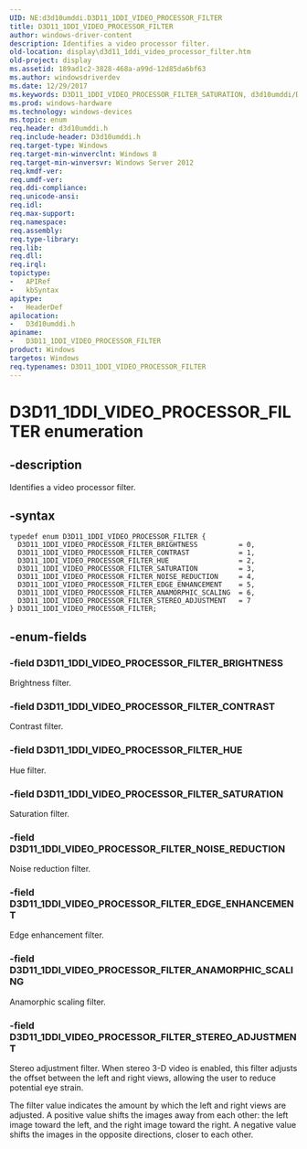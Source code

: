 ```yaml
---
UID: NE:d3d10umddi.D3D11_1DDI_VIDEO_PROCESSOR_FILTER
title: D3D11_1DDI_VIDEO_PROCESSOR_FILTER
author: windows-driver-content
description: Identifies a video processor filter.
old-location: display\d3d11_1ddi_video_processor_filter.htm
old-project: display
ms.assetid: 189ad1c2-3828-468a-a99d-12d85da6bf63
ms.author: windowsdriverdev
ms.date: 12/29/2017
ms.keywords: D3D11_1DDI_VIDEO_PROCESSOR_FILTER_SATURATION, d3d10umddi/D3D11_1DDI_VIDEO_PROCESSOR_FILTER_BRIGHTNESS, d3d10umddi/D3D11_1DDI_VIDEO_PROCESSOR_FILTER_NOISE_REDUCTION, d3d10umddi/D3D11_1DDI_VIDEO_PROCESSOR_FILTER_SATURATION, D3D11_1DDI_VIDEO_PROCESSOR_FILTER_CONTRAST, d3d10umddi/D3D11_1DDI_VIDEO_PROCESSOR_FILTER_CONTRAST, D3D11_1DDI_VIDEO_PROCESSOR_FILTER, D3D11_1DDI_VIDEO_PROCESSOR_FILTER_HUE, D3D11_1DDI_VIDEO_PROCESSOR_FILTER_NOISE_REDUCTION, D3D11_1DDI_VIDEO_PROCESSOR_FILTER_ANAMORPHIC_SCALING, d3d10umddi/D3D11_1DDI_VIDEO_PROCESSOR_FILTER_STEREO_ADJUSTMENT, D3D11_1DDI_VIDEO_PROCESSOR_FILTER_BRIGHTNESS, d3d10umddi/D3D11_1DDI_VIDEO_PROCESSOR_FILTER_HUE, D3D11_1DDI_VIDEO_PROCESSOR_FILTER_STEREO_ADJUSTMENT, D3D11_1DDI_VIDEO_PROCESSOR_FILTER_EDGE_ENHANCEMENT, d3d10umddi/D3D11_1DDI_VIDEO_PROCESSOR_FILTER_ANAMORPHIC_SCALING, d3d10umddi/D3D11_1DDI_VIDEO_PROCESSOR_FILTER_EDGE_ENHANCEMENT, display.d3d11_1ddi_video_processor_filter, D3D11_1DDI_VIDEO_PROCESSOR_FILTER enumeration [Display Devices], d3d10umddi/D3D11_1DDI_VIDEO_PROCESSOR_FILTER
ms.prod: windows-hardware
ms.technology: windows-devices
ms.topic: enum
req.header: d3d10umddi.h
req.include-header: D3d10umddi.h
req.target-type: Windows
req.target-min-winverclnt: Windows 8
req.target-min-winversvr: Windows Server 2012
req.kmdf-ver: 
req.umdf-ver: 
req.ddi-compliance: 
req.unicode-ansi: 
req.idl: 
req.max-support: 
req.namespace: 
req.assembly: 
req.type-library: 
req.lib: 
req.dll: 
req.irql: 
topictype:
-	APIRef
-	kbSyntax
apitype:
-	HeaderDef
apilocation:
-	D3d10umddi.h
apiname:
-	D3D11_1DDI_VIDEO_PROCESSOR_FILTER
product: Windows
targetos: Windows
req.typenames: D3D11_1DDI_VIDEO_PROCESSOR_FILTER
---
```


# D3D11_1DDI_VIDEO_PROCESSOR_FILTER enumeration


## -description


Identifies a video processor filter.


## -syntax


````
typedef enum D3D11_1DDI_VIDEO_PROCESSOR_FILTER { 
  D3D11_1DDI_VIDEO_PROCESSOR_FILTER_BRIGHTNESS          = 0,
  D3D11_1DDI_VIDEO_PROCESSOR_FILTER_CONTRAST            = 1,
  D3D11_1DDI_VIDEO_PROCESSOR_FILTER_HUE                 = 2,
  D3D11_1DDI_VIDEO_PROCESSOR_FILTER_SATURATION          = 3,
  D3D11_1DDI_VIDEO_PROCESSOR_FILTER_NOISE_REDUCTION     = 4,
  D3D11_1DDI_VIDEO_PROCESSOR_FILTER_EDGE_ENHANCEMENT    = 5,
  D3D11_1DDI_VIDEO_PROCESSOR_FILTER_ANAMORPHIC_SCALING  = 6,
  D3D11_1DDI_VIDEO_PROCESSOR_FILTER_STEREO_ADJUSTMENT   = 7
} D3D11_1DDI_VIDEO_PROCESSOR_FILTER;
````


## -enum-fields




### -field D3D11_1DDI_VIDEO_PROCESSOR_FILTER_BRIGHTNESS

Brightness filter.


### -field D3D11_1DDI_VIDEO_PROCESSOR_FILTER_CONTRAST

Contrast filter.


### -field D3D11_1DDI_VIDEO_PROCESSOR_FILTER_HUE

Hue filter.


### -field D3D11_1DDI_VIDEO_PROCESSOR_FILTER_SATURATION

Saturation filter.


### -field D3D11_1DDI_VIDEO_PROCESSOR_FILTER_NOISE_REDUCTION

Noise reduction filter.


### -field D3D11_1DDI_VIDEO_PROCESSOR_FILTER_EDGE_ENHANCEMENT

Edge enhancement filter.


### -field D3D11_1DDI_VIDEO_PROCESSOR_FILTER_ANAMORPHIC_SCALING

Anamorphic scaling filter.


### -field D3D11_1DDI_VIDEO_PROCESSOR_FILTER_STEREO_ADJUSTMENT

Stereo adjustment filter. When stereo 3-D video is enabled, this filter adjusts the offset between the left and right views, allowing the user to reduce potential eye strain.

The filter value indicates the amount by which the left and right views are adjusted. A positive value shifts the images away from each other: the left image toward the left, and the right image toward the right. A negative value shifts the images in the opposite directions, closer to each other.

